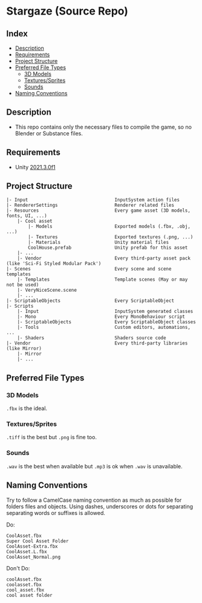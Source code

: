 # Stargaze (Source Repo)

## Index

- [Description](#Description)
- [Requirements](#Requirements)
- [Project Structure](#Project-Structure)
- [Preferred File Types](#Preferred-File-Types)
    - [3D Models](#3D-Models)
    - [Textures/Sprites](#Textures/Sprites)
    - [Sounds](#Sounds)
- [Naming Conventions](#Naming-Conventions)

## Description

- This repo contains only the necessary files to compile the game, so no Blender or Substance files.

## Requirements

- Unity [2021.3.0f1](unityhub://2021.3.0f1/6eacc8284459)

## Project Structure

```
|- Input                                InputSystem action files
|- RendererSettings                     Renderer related files
|- Resources                            Every game asset (3D models, fonts, UI, ...)
    |- Cool asset
        |- Models                       Exported models (.fbx, .obj, ...)
        |- Textures                     Exported textures (.png, ...)
        |- Materials                    Unity material files
        CoolHouse.prefab                Unity prefab for this asset
    |- ...
    |- Vendor                           Every third-party asset pack (like 'Sci-Fi Styled Modular Pack')
|- Scenes                               Every scene and scene templates
    |- Templates                        Template scenes (May or may not be used)
    |- VeryNiceScene.scene
    |- ...
|- ScriptableObjects                    Every ScriptableObject
|- Scripts
    |- Input                            InputSystem generated classes
    |- Mono                             Every MonoBehaviour script
    |- ScriptableObjects                Every ScriptableObject classes
    |- Tools                            Custom editors, automations, ...
    |- Shaders                          Shaders source code
|- Vendor                               Every third-party libraries (like Mirror)
    |- Mirror
    |- ...
```

## Preferred File Types

### 3D Models

```.fbx``` is the ideal.

### Textures/Sprites

```.tiff``` is the best but ```.png``` is fine too.

### Sounds

```.wav``` is the best when available but ```.mp3``` is ok when ```.wav``` is unavailable.

## Naming Conventions

Try to follow a CamelCase naming convention as much as possible for folders files and objects.
Using dashes, underscores or dots for separating separating words or suffixes is allowed.

Do:
```
CoolAsset.fbx
Super Cool Asset Folder
CoolAsset-Extra.fbx
CoolAsset.L.fbx
CoolAsset_Normal.png
```

Don't Do:
```
coolAsset.fbx
coolasset.fbx
cool_asset.fbx
cool asset folder
```